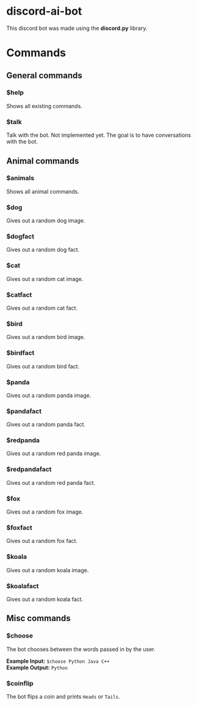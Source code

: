 # discord-ai-bot

This discord bot was made using the **discord.py** library.

# Commands

## General commands

### $help

Shows all existing commands.

### $talk

Talk with the bot. Not implemented yet. The goal is to have conversations with the bot.

## Animal commands

### $animals

Shows all animal commands.

### $dog

Gives out a random dog image.

### $dogfact

Gives out a random dog fact.

### $cat

Gives out a random cat image.

### $catfact

Gives out a random cat fact.

### $bird

Gives out a random bird image.

### $birdfact

Gives out a random bird fact.

### $panda

Gives out a random panda image.

### $pandafact

Gives out a random panda fact.

### $redpanda

Gives out a random red panda image.

### $redpandafact

Gives out a random red panda fact.

### $fox

Gives out a random fox image.

### $foxfact

Gives out a random fox fact.

### $koala

Gives out a random koala image.

### $koalafact

Gives out a random koala fact.

## Misc commands

### $choose

The bot chooses between the words passed in by the user.

**Example Input:** `$choose Python Java C++`\
**Example Output:** `Python`

### $coinflip

The bot flips a coin and prints `Heads` or `Tails`.